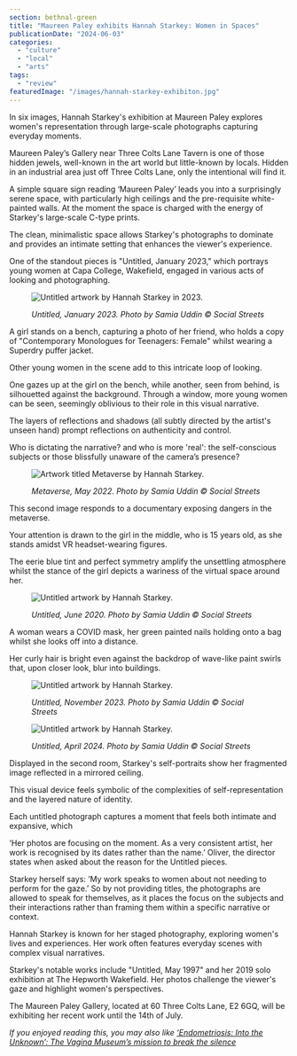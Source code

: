 ```yaml
---
section: bethnal-green
title: "Maureen Paley exhibits Hannah Starkey: Women in Spaces"
publicationDate: "2024-06-03"
categories: 
  - "culture"
  - "local"
  - "arts"
tags: 
  - "review"
featuredImage: "/images/hannah-starkey-exhibiton.jpg"
---
```


In six images, Hannah Starkey's exhibition at Maureen Paley explores women's representation through large-scale photographs capturing everyday moments.

Maureen Paley’s Gallery near Three Colts Lane Tavern is one of those hidden jewels, well-known in the art world but little-known by locals. Hidden in an industrial area just off Three Colts Lane, only the intentional will find it. 

A simple square sign reading ‘Maureen Paley’ leads you into a surprisingly serene space, with particularly high ceilings and the pre-requisite white-painted walls. At the moment the space is charged with the energy of Starkey's large-scale C-type prints.

The clean, minimalistic space allows Starkey's photographs to dominate and provides an intimate setting that enhances the viewer's experience. 

One of the standout pieces is "Untitled, January 2023," which portrays young women at Capa College, Wakefield, engaged in various acts of looking and photographing.

<figure>

![Untitled artwork by Hannah Starkey in 2023.](/images/untitled-hannah-starkey-january-2023.jpg)

<figcaption>

_Untitled, January 2023. Photo by Samia Uddin © Social Streets_

</figcaption>

</figure>

A girl stands on a bench, capturing a photo of her friend, who holds a copy of "Contemporary Monologues for Teenagers: Female" whilst wearing a Superdry puffer jacket. 

Other young women in the scene add to this intricate loop of looking. 

One gazes up at the girl on the bench, while another, seen from behind, is silhouetted against the background. Through a window, more young women can be seen, seemingly oblivious to their role in this visual narrative. 

The layers of reflections and shadows (all subtly directed by the artist's unseen hand) prompt reflections on authenticity and control.

Who is dictating the narrative? and who is more 'real': the self-conscious subjects or those blissfully unaware of the camera’s presence?

<figure>

![Artwork titled Metaverse by Hannah Starkey.](/images/metaverse-hannah-starkey.jpg)

<figcaption>

_Metaverse, May 2022. Photo by Samia Uddin © Social Streets_

</figcaption>

</figure>

This second image responds to a documentary exposing dangers in the metaverse. 

Your attention is drawn to the girl in the middle, who is 15 years old, as she stands amidst VR headset-wearing figures. 

The eerie blue tint and perfect symmetry amplify the unsettling atmosphere whilst the stance of the girl depicts a wariness of the virtual space around her.

<figure>

![Untitled artwork by Hannah Starkey.](/images/untitled-hannah-starkey-2020.jpg)

<figcaption>

_Untitled, June 2020. Photo by Samia Uddin © Social Streets_

</figcaption>

</figure>

A woman wears a COVID mask, her green painted nails holding onto a bag whilst she looks off into a distance. 

Her curly hair is bright even against the backdrop of wave-like paint swirls that, upon closer look, blur into buildings.

<figure>

![Untitled artwork by Hannah Starkey.](/images/untitled-hannah-starkey-november-2023.jpg)

<figcaption>

_Untitled, November 2023. Photo by Samia Uddin © Social Streets_

</figcaption>

</figure>

<figure>

![Untitled artwork by Hannah Starkey.](/images/untitled-hannah-starkey-april-2023.jpg)

<figcaption>

_Untitled, April 2024. Photo by Samia Uddin © Social Streets_

</figcaption>

</figure>

Displayed in the second room, Starkey's self-portraits show her fragmented image reflected in a mirrored ceiling. 

This visual device feels symbolic of the complexities of self-representation and the layered nature of identity.

Each untitled photograph captures a moment that feels both intimate and expansive, which 

‘Her photos are focusing on the moment. As a very consistent artist, her work is recognised by its dates rather than the name.’ Oliver, the director states when asked about the reason for the Untitled pieces.

Starkey herself says: ‘My work speaks to women about not needing to perform for the gaze.’ So by not providing titles, the photographs are allowed to speak for themselves, as it places the focus on the subjects and their interactions rather than framing them within a specific narrative or context.

Hannah Starkey is known for her staged photography, exploring women's lives and experiences. Her work often features everyday scenes with complex visual narratives.

Starkey's notable works include "Untitled, May 1997" and her 2019 solo exhibition at The Hepworth Wakefield. Her photos challenge the viewer's gaze and highlight women's perspectives.

The Maureen Paley Gallery, located at 60 Three Colts Lane, E2 6GQ, will be exhibiting her recent work until the 14th of July.

  
_If you enjoyed reading this, you may also like_ [_‘Endometriosis: Into the Unknown’: The Vagina Museum’s mission to break the silence_](https://bethnalgreenlondon.co.uk/endometriosis-exhibition-vagina-museum-review/)
